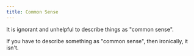 ```yaml
---
title: Common Sense
---
```

It is ignorant and unhelpful to describe things as "common sense".

If you have to describe something as "common sense", then ironically, it isn't.
